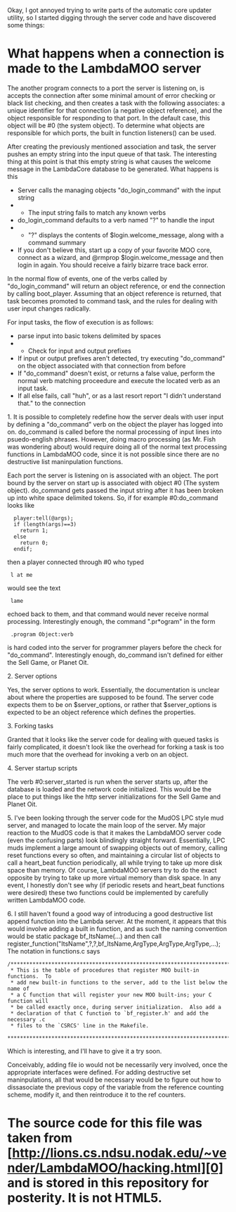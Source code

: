 Okay, I got annoyed trying to write parts of the automatic core updater
utility, so I started digging through the server code and have discovered
some things:

# What happens when a connection is made to the LambdaMOO server

The another program connects to a port the server is listening on,
is accepts the connection after some minimal amount of error checking
or black list checking, and then creates a task with the following
associates: a unique identifier for that connection (a negative object
reference), and the object responsible for responding to that port.
In the default case, this object will be \#0 (the system object).
To determine what objects are responsible for which ports, the built in
function listeners() can be used. 

After creating the previously mentioned association and task, the server pushes
an empty string into the input queue of that task. The interesting thing
at this point is that this empty string is what causes the welcome message
in the LambdaCore database to be generated. What happens is this

* Server calls the managing objects "do\_login\_command" with the
input string
* * The input string fails to match any known verbs
* do\_login\_command defaults to a verb named "?" to handle the input
* * "?" displays the contents of $login.welcome\_message, along with a command
summary
* If you don't believe this, start up a copy of your favorite MOO core, connect
as a wizard, and @rmprop $login.welcome\_message and then login in again.
You should receive a fairly bizarre trace back error.

In the normal flow of events, one of the verbs called by "do\_login\_command"
will return an object reference, or end the connection by calling boot\_player.
Assuming that an object reference is returned, that task becomes promoted
to command task, and the rules for dealing with user input changes radically.

For input tasks, the flow of execution is as follows:

* parse input into basic tokens delimited by spaces
* * Check for input and output prefixes
* If input or output prefixes aren't detected, try executing
"do\_command" on the object associated with that connection from before
* If "do\_command" doesn't exist, or returns a false value, perform the
normal verb matching proceedure and execute the located verb as an
input task.
* If all else fails, call "huh", or as a last resort report 
"I didn't understand that." to the connection

1\. It is possible to completely redefine how the server deals with
user input by defining a "do\_command" verb on the object the player
has logged into on. do\_command is called before the normal processing
of input lines into psuedo-english phrases. However, doing macro
processing (as Mr. Fish was wondering about) would require doing all of the
normal text processing functions in LambdaMOO code, since it is not possible
since there are no destructive list maninpulation functions.

Each port the server is listening on is associated with an object. The
port bound by the server on start up is associated with object \#0
(The system object). do\_command gets passed the input string after
it has been broken up into white space delimited tokens. So, if for example 
\#0:do\_command looks like

    
    
      player:tell(@args);
      if (length(args)==3)
        return 1;
      else
        return 0;
      endif;
    
    

then a player connected through \#0 who typed

    
    
     l at me
    
    

would see the text

    
    
     lame
    
    

echoed back to them, and that command would never receive normal processing.
Interestingly enough, the command ".pr\*ogram" in the form

    
     .program Object:verb
    

is hard coded into the server for programmer players before the check for
"do\_command". Interestingly enough, do\_command isn't defined for either
the Sell Game, or Planet Oit.

2\. Server options

Yes, the server options to work. Essentially, the documentation is unclear
about where the properties are supposed to be found. The server code
expects them to be on $server\_options, or rather that $server\_options is
expected to be an object reference which defines the properties.

3\. Forking tasks

Granted that it looks like the server code for dealing with queued tasks
is fairly complicated, it doesn't look like the overhead for forking a task
is too much more that the overhead for invoking a verb on an object.

4\. Server startup scripts

The verb \#0:server\_started is run when the server starts up, after the 
database is loaded and the network code initialized. This would be the
place to put things like the http server initializations for the Sell Game
and Planet Oit.

5\. I've been looking through the server code for the MudOS LPC style
mud server, and managed to locate the main loop of the server. My major
reaction to the MudOS code is that it makes the LambdaMOO server code
(even the confusing parts) look blindingly straight forward. Essentially,
LPC muds implement a large amount of swapping objects out of memory,
calling reset functions every so often, and maintaining a circular list of 
objects to call a heart\_beat function periodically, all while trying to take
up more disk space than memory. Of course, LambdaMOO servers try to do
the exact opposite by trying to take up more virtual memory than disk space.
In any event, I honestly don't see why (if periodic resets and heart\_beat
functions were desired) these two functions could be implemented by carefully
written LambdaMOO code.

6\. I still haven't found a good way of introducing a good destructive list
append function into the Lambda server. At the moment, it appears that
this would involve adding a built in function, and as such the naming
convention would be
static package bf\_ItsName(...)
and then call
register\_function("ItsName",?,?,bf\_ItsName,ArgType,ArgType,ArgType,...);
The notation in functions.c says

    
    /*****************************************************************************
     * This is the table of procedures that register MOO built-in functions.  To
     * add new built-in functions to the server, add to the list below the name of
     * a C function that will register your new MOO built-ins; your C function will
     * be called exactly once, during server initialization.  Also add a
     * declaration of that C function to `bf_register.h' and add the necessary .c
     * files to the `CSRCS' line in the Makefile.
     ****************************************************************************/
    

Which is interesting, and I'll have to give it a try soon.

Conceivably, adding file io would not be necessarily very involved, once
the appropriate interfaces were defined. For adding destructive set 
maninpulations, all that would be necessary would be to figure out how to
dissasociate the previous copy of the variable from the reference counting
scheme, modify it, and then reintroduce it to the ref counters.

# The source code for this file was taken from [http://lions.cs.ndsu.nodak.edu/~vender/LambdaMOO/hacking.html][0] and is stored in this repository for posterity. It is not HTML5\.


[0]: http://lions.cs.ndsu.nodak.edu/~vender/LambdaMOO/hacking.html
